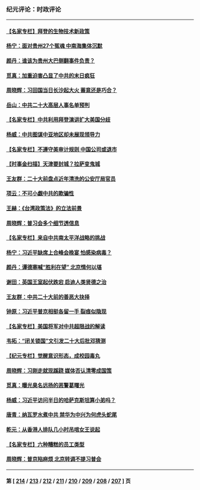 ### 纪元评论：时政评论
---
#### [【名家专栏】拜登的生物技术新政策](../../pages/nsc1025/n13828316.md) 
#### [杨宁：面对贵州27个冤魂 中南海集体沉默](../../pages/nsc1025/n13828296.md) 
#### [颜丹：谁该为贵州大巴侧翻事件负责？](../../pages/nsc1025/n13828214.md) 
#### [觅真：加重迫害凸显了中共的末日疯狂](../../pages/nsc1025/n13828100.md) 
#### [周晓辉：习回国当日长沙起大火 蓄意还是巧合？](../../pages/nsc1025/n13827766.md) 
#### [岳山：中共二十大高层人事名单预判](../../pages/nsc1025/n13827548.md) 
#### [【名家专栏】中共利用拜登演讲扩大美国分歧](../../pages/nsc1025/n13827609.md) 
#### [杨威：中共图谋中亚地区却未展现领导力](../../pages/nsc1025/n13827382.md) 
#### [【名家专栏】不遵守美审计规则 中国公司或退市](../../pages/nsc1025/n13827189.md) 
#### [【时事金扫描】天津要封城？拉萨变鬼城](../../pages/nsc1025/n13827171.md) 
#### [王友群：二十大前盘点近年清洗的公安厅局官员](../../pages/nsc1025/n13826943.md) 
#### [项云：不可小觑中共的欺骗性](../../pages/nsc1025/n13827056.md) 
#### [王赫：《台湾政策法》的立法前景](../../pages/nsc1025/n13826910.md) 
#### [周晓辉：普习会多个细节透信息](../../pages/nsc1025/n13826836.md) 
#### [【名家专栏】来自中共南太平洋战略的挑战](../../pages/nsc1025/n13826594.md) 
#### [杨宁：习近平缺席上合峰会晚宴 怕感染病毒？](../../pages/nsc1025/n13826822.md) 
#### [颜丹：谭德塞喊“胜利在望” 北京情何以堪](../../pages/nsc1025/n13826809.md) 
#### [谢田：英国王室起伏跌宕 启迪人类贤德之治](../../pages/nsc1025/n13826363.md) 
#### [王友群：中共二十大前的善恶大抉择](../../pages/nsc1025/n13826020.md) 
#### [钟原：习近平普京相挺各留一手 裂痕似隐现](../../pages/nsc1025/n13826171.md) 
#### [【名家专栏】美国将军对中共超限战的解读](../../pages/nsc1025/n13825825.md) 
#### [韦拓：“闭关锁国”文引发二十大后批邓猜测](../../pages/nsc1025/n13825527.md) 
#### [【纪元专栏】觉醒意识形态，成校园毒丸](../../pages/nsc1025/n13825850.md) 
#### [周晓辉：习刚走就现蹊跷 媒体否认清零成国策](../../pages/nsc1025/n13825802.md) 
#### [觅真：曝光臭名远扬的恶警葛曙光](../../pages/nsc1025/n13825488.md) 
#### [杨威：习近平访问半日的哈萨克斯坦算小弟吗？](../../pages/nsc1025/n13825423.md) 
#### [唐青：纳瓦罗水煮中共 禁华为中兴为何虎头蛇尾](../../pages/nsc1025/n13825436.md) 
#### [乾元：从香港人排队几小时吊唁女王说起](../../pages/nsc1025/n13825336.md) 
#### [【名家专栏】六种糟糕的员工类型](../../pages/nsc1025/n13824975.md) 
#### [周晓辉：普京陷麻烦 北京转调不提习普会](../../pages/nsc1025/n13825084.md) 

---
#### 第 [ [214](./214.md) / [213](./213.md) / [212](./212.md) / [211](./211.md) / [210](./210.md) / [209](./209.md) / [208](./208.md) / [207](./207.md) ] 页
